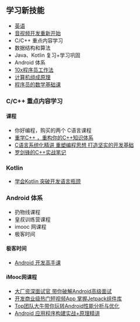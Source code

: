 ## 学习新技能

- [英语](../../Eng/readme.md)
- [音视频开发重新开始](../../av/README.md)
- C/C++ 重点内容学习
- 数据结构和算法
- Java、Kotlin 复习+学习巩固
- Android 体系
- [10x程序员工作法](https://time.geekbang.org/column/article/79520?cid=100022301)
- [计算机组成原理](https://time.geekbang.org/column/article/105401?cid=100026001)
- [程序员的数学基础课](https://time.geekbang.org/column/article/74717?cid=100021201)


### C/C++ 重点内容学习

#### 课程

- 你好编程，购买的两个 C语言课程
- [重学C++ ，重构你的C++知识体系](https://coding.imooc.com/learn/list/414.html)
- [C语言系统化精讲 重塑编程思想 打造坚实的开发基础](https://coding.imooc.com/learn/list/463.html)
- [罗剑锋的C++实战笔记](https://time.geekbang.org/column/article/235295?cid=100051801)

### Kotlin

- [学会Kotlin 突破开发语言瓶颈](https://coding.imooc.com/learn/list/398.html)


### Android 体系

- 扔物线课程
- 皇叔训练营课程
- imooc 网课程
- 极客时间

#### 极客时间

- [Android 开发高手课](https://time.geekbang.org/column/article/88846?cid=100021101)

#### iMooc网课程

- [大厂资深面试官 带你破解Android高级面试](https://coding.imooc.com/learn/list/317.html)
- [开发商业级热门短视频App 掌握Jetpack组件库](https://coding.imooc.com/learn/list/402.html)
- [Top团队大牛带你玩转Android性能分析与优化](https://coding.imooc.com/learn/list/308.html)
- [Android 应用程序构建实战+原理精讲](https://coding.imooc.com/learn/list/465.html)
